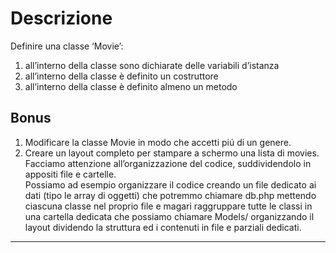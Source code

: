 # Descrizione

Definire una classe ‘Movie’:
1. all’interno della classe sono dichiarate delle variabili d’istanza
2. all’interno della classe è definito un costruttore
3. all’interno della classe è definito almeno un metodo

## Bonus

1. Modificare la classe Movie in modo che accetti piú di un genere.
2. Creare un layout completo per stampare a schermo una lista di movies.  
    Facciamo attenzione all’organizzazione del codice, suddividendolo in appositi file e cartelle.  
    Possiamo ad esempio organizzare il codice
    creando un file dedicato ai dati (tipo le array di oggetti) che potremmo chiamare db.php
    mettendo ciascuna classe nel proprio file e magari raggruppare tutte le classi in una cartella dedicata che possiamo chiamare Models/
    organizzando il layout dividendo la struttura ed i contenuti in file e parziali dedicati.

---



